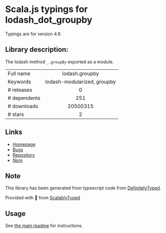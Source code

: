 
# Scala.js typings for lodash_dot_groupby

Typings are for version 4.6

## Library description:
The lodash method `_.groupBy` exported as a module.

|                    |                 |
| ------------------ | :-------------: |
| Full name          | lodash.groupby |
| Keywords           | lodash-modularized, groupby |
| # releases         | 0 |
| # dependents       | 251 |
| # downloads        | 20500315 |
| # stars            | 2 |

## Links
- [Homepage](https://lodash.com/)
- [Bugs](https://github.com/lodash/lodash/issues)
- [Repository](https://github.com/lodash/lodash)
- [Npm](https://www.npmjs.com/package/lodash.groupby)
    


## Note
This library has been generated from typescript code from [DefinitelyTyped](https://definitelytyped.org).

Provided with :purple_heart: from [ScalablyTyped](https://github.com/oyvindberg/ScalablyTyped)

## Usage
See [the main readme](../../readme.md) for instructions.


